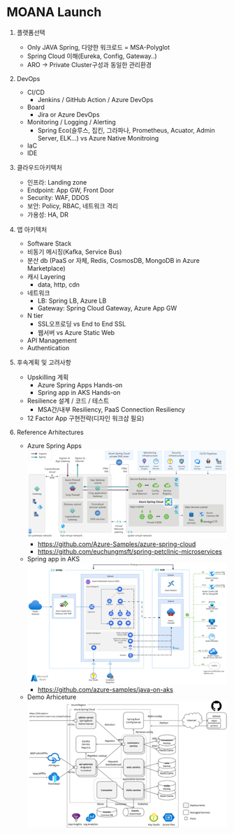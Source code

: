# MOANA Launch

1. 플랫폼선택

   * Only JAVA Spring, 다양한 워크로드 = MSA-Polyglot
   * Spring Cloud 이해(Eureka, Config, Gateway..)
   * ARO → Private Cluster구성과 동일한 관리환경

2. DevOps

   * CI/CD
     * Jenkins / GitHub Action / Azure DevOps
   * Board
     * Jira or Azure DevOps
   * Monitoring / Logging / Alerting
     * Spring Eco(슬루스, 집킨, 그라파나, Prometheus, Acuator, Admin Server, ELK...) vs Azure Native Monitroing
   * IaC
   * IDE

3. 클라우드아키텍처

   * 인프라: Landing zone
   * Endpoint: App GW, Front Door
   * Security: WAF, DDOS
   * 보안: Policy, RBAC, 네트워크 격리
   * 가용성: HA, DR

4. 앱 아키텍처

   * Software Stack
   * 비동기 메시징(Kafka, Service Bus)
   * 분산 db (PaaS or 자체, Redis, CosmosDB, MongoDB in Azure Marketplace)
   * 캐시 Layering
     * data, http, cdn
   * 네트워크 
     * LB: Spring LB, Azure LB
     * Gateway: Spring Cloud Gateway, Azure App GW
   * N tier
     * SSL오프로딩 vs End to End SSL
     * 웹서버 vs Azure Static Web
   * API Management
   * Authentication

5. 후속계획 및 고려사항

   * Upskilling 계획
      * Azure Spring Apps Hands-on
      * Spring app in AKS Hands-on
   * Resilience 설계 / 코드 / 테스트
     * MSA간/내부 Resiliency, PaaS Connection Resiliency
   * 12 Factor App 구현전략(디자인 워크샵 필요)

6. Reference Arhitectures
    * Azure Spring Apps
        ![springapp architecture](images/refarchi-springapp.png)
        * https://github.com/Azure-Samples/azure-spring-cloud
        * https://github.com/euchungmsft/spring-petclinic-microservices
    * Spring app in AKS
        ![AKS architecture](images/aks-production-deployment.png)
        * https://github.com/azure-samples/java-on-aks
    * Demo Arhiceture
        ![Demo architecture](images/pet-architecture-components-and-elements.png)


